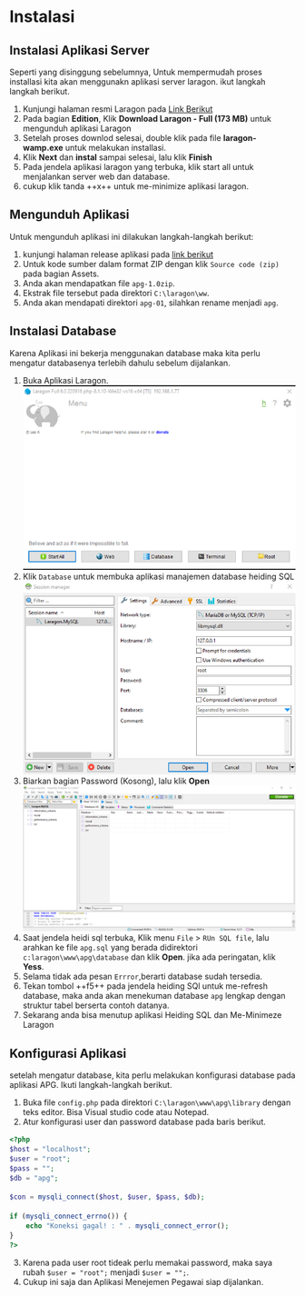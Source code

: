 # **Instalasi**

## Instalasi Aplikasi Server

Seperti yang disinggung sebelumnya, Untuk mempermudah proses installasi kita akan menggunakn aplikasi server laragon. ikut langkah langkah berikut.

1. Kunjungi halaman resmi Laragon pada [Link Berikut]( https://laragon.org/)
2. Pada bagian **Edition**, Klik **Download Laragon - Full (173 MB)** untuk mengunduh aplikasi Laragon
3. Setelah proses downlod selesai, double klik pada file **laragon-wamp.exe** untuk melakukan installasi.
4. Klik **Next** dan **instal** sampai selesai, lalu klik **Finish**
5. Pada jendela aplikasi laragon yang terbuka, klik start all untuk menjalankan server web dan database.
6. cukup klik tanda ++x++ untuk me-minimize aplikasi laragon.

## Mengunduh Aplikasi

Untuk mengunduh aplikasi ini dilakukan langkah-langkah berikut:

1. kunjungi halaman release aplikasi pada [link berikut](https://github.com/masipnu/apg/releases/tag/v1.0)
2. Untuk kode sumber dalam format ZIP dengan  klik `Source code (zip)` pada bagian Assets.
3. Anda akan mendapatkan file `apg-1.0zip`.
4. Ekstrak file tersebut pada direktori `C:\laragon\ww`.
5. Anda akan mendapati direktori `apg-01`, silahkan rename menjadi `apg`.

## Instalasi Database 
Karena Aplikasi ini bekerja menggunakan database maka kita perlu mengatur databasenya terlebih dahulu sebelum dijalankan.

1. Buka Aplikasi Laragon.
   ![laragon](Images/Laragon.png)
2. Klik `Database` untuk membuka aplikasi manajemen database heiding SQL
    ![heiding](Images/heiding.png)
3. Biarkan bagian Password (Kosong), lalu klik **Open**
    ![open](Images/open.png)
4. Saat jendela heidi sql terbuka, Klik menu `File` > `RUn SQL file`, lalu arahkan ke file `apg.sql` yang berada didirektori `c:laragon\www\apg\database` dan klik **Open**. jika ada peringatan, klik **Yess**.
5. Selama tidak ada pesan `Errror`,berarti database sudah tersedia.
6. Tekan tombol ++f5++ pada jendela heiding SQl untuk me-refresh database, maka anda akan menekuman database `apg` lengkap dengan struktur tabel berserta contoh datanya.
7. Sekarang anda bisa menutup aplikasi Heiding SQL dan Me-Minimeze Laragon  

## Konfigurasi Aplikasi

setelah mengatur database, kita perlu melakukan konfigurasi database pada aplikasi APG.
Ikuti langkah-langkah berikut.

1. Buka file `config.php` pada direktori `C:\laragon\www\apg\library` dengan teks editor.
   Bisa Visual studio code atau Notepad.
2. Atur konfigurasi user dan password database pada baris berikut.
   
```PHP
<?php
$host = "localhost";
$user = "root"; 
$pass = "";
$db = "apg";

$con = mysqli_connect($host, $user, $pass, $db);

if (mysqli_connect_errno()) {
    echo "Koneksi gagal! : " . mysqli_connect_error();
}
?>
```

3. Karena pada user root tideak perlu memakai password, maka saya rubah `$user = "root";`  menjadi `$user = "";`.
4. Cukup ini saja dan Aplikasi Menejemen Pegawai siap dijalankan.